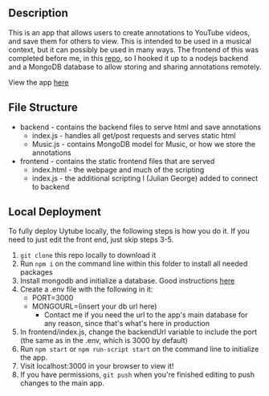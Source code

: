 ## Description
This is an app that allows users to create annotations to YouTube videos, and save them for others to view. This is intended to be used in a musical context, but it can possibly be used in many ways. The frontend of this was completed before me, in this [repo](https://github.com/ospreyelm/uytube), so I hooked it up to a nodejs backend and a MongoDB database to allow storing and sharing annotations remotely.

View the app [here](https://uytube.herokuapp.com)

## File Structure
* backend - contains the backend files to serve html and save annotations
    * index.js - handles all get/post requests and serves static html
    * Music.js - contains MongoDB model for Music, or how we store the annotations
* frontend - contains the static frontend files that are served
    * index.html - the webpage and much of the scripting
    * index.js - the additional scripting I (Julian George) added to connect to backend

## Local Deployment
To fully deploy Uytube locally, the following steps is how you do it. If you need to just edit the front end, just skip steps 3-5.
1. `git clone` this repo locally to download it
2. Run `npm i` on the command line within this folder to install all needed packages
3. Install mongodb and initialize a database. Good instructions [here](https://docs.mongodb.com/manual/administration/install-community/)
4. Create a .env file with the following in it:
    * PORT=3000
    * MONGOURL=(insert your db url here)
        * Contact me if you need the url to the app's main database for any reason, since that's what's here in production
5. In frontend/index.js, change the backendUrl variable to include the port (the same as in the .env, which is 3000 by default)
6. Run `npm start` or `npm run-script start` on the command line to initialize the app.
7. Visit localhost:3000 in your browser to view it!
8. If you have permissions, `git push` when you're finished editing to push changes to the main app.
